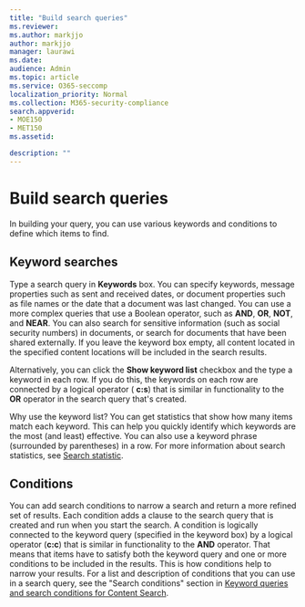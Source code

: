 ```yaml
---
title: "Build search queries"
ms.reviewer: 
ms.author: markjjo
author: markjjo
manager: laurawi
ms.date: 
audience: Admin
ms.topic: article
ms.service: O365-seccomp
localization_priority: Normal
ms.collection: M365-security-compliance 
search.appverid: 
- MOE150
- MET150
ms.assetid: 

description: ""
---
```


# Build search queries

In building your query, you can use various keywords and conditions to define which items to find.

## Keyword searches

Type a search query in **Keywords** box. You can specify keywords, message properties such as sent and received dates, or document properties such as file names or the date that a document was last changed. You can use a more complex queries that use a Boolean operator, such as **AND**, **OR**, **NOT**, and **NEAR**. You can also search for sensitive information (such as social security numbers) in documents, or search for documents that have been shared externally. If you leave the keyword box empty, all content located in the specified content locations will be included in the search results.
    
Alternatively, you can click the **Show keyword list** checkbox and the type a keyword in each row. If you do this, the keywords on each row are connected by a logical operator ( **c:s**) that is similar in functionality to the **OR** operator in the search query that's created. 
    
Why use the keyword list? You can get statistics that show how many items match each keyword. This can help you quickly identify which keywords are the most (and least) effective. You can also use a keyword phrase (surrounded by parentheses) in a row. For more information about search statistics, see [Search statistic](search-statistics.md).

## Conditions
    
You can add search conditions to narrow a search and return a more refined set of results. Each condition adds a clause to the search query that is created and run when you start the search. A condition is logically connected to the keyword query (specified in the keyword box) by a logical operator (**c:c**) that is similar in functionality to the **AND** operator. That means that items have to satisfy both the keyword query and one or more conditions to be included in the results. This is how conditions help to narrow your results. For a list and description of conditions that you can use in a search query, see the "Search conditions" section in [Keyword queries and search conditions for Content Search](../keyword-queries-and-search-conditions.md#search-conditions).


